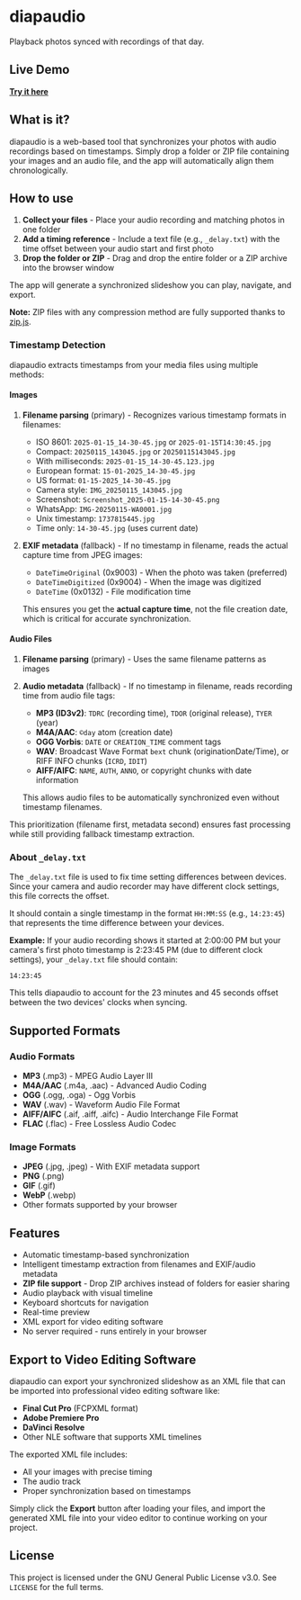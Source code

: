 # diapaudio

Playback photos synced with recordings of that day.

## Live Demo

**[Try it here](https://dcfvg.github.io/diapaudio/)**

## What is it?

diapaudio is a web-based tool that synchronizes your photos with audio recordings based on timestamps. Simply drop a folder or ZIP file containing your images and an audio file, and the app will automatically align them chronologically.

## How to use

1. **Collect your files** - Place your audio recording and matching photos in one folder
2. **Add a timing reference** - Include a text file (e.g., `_delay.txt`) with the time offset between your audio start and first photo
3. **Drop the folder or ZIP** - Drag and drop the entire folder or a ZIP archive into the browser window

The app will generate a synchronized slideshow you can play, navigate, and export.

**Note:** ZIP files with any compression method are fully supported thanks to [zip.js](https://gildas-lormeau.github.io/zip.js/).

### Timestamp Detection

diapaudio extracts timestamps from your media files using multiple methods:

#### Images

1. **Filename parsing** (primary) - Recognizes various timestamp formats in filenames:
   - ISO 8601: `2025-01-15_14-30-45.jpg` or `2025-01-15T14:30:45.jpg`
   - Compact: `20250115_143045.jpg` or `20250115143045.jpg`
   - With milliseconds: `2025-01-15_14-30-45.123.jpg`
   - European format: `15-01-2025_14-30-45.jpg`
   - US format: `01-15-2025_14-30-45.jpg`
   - Camera style: `IMG_20250115_143045.jpg`
   - Screenshot: `Screenshot_2025-01-15-14-30-45.png`
   - WhatsApp: `IMG-20250115-WA0001.jpg`
   - Unix timestamp: `1737815445.jpg`
   - Time only: `14-30-45.jpg` (uses current date)

2. **EXIF metadata** (fallback) - If no timestamp in filename, reads the actual capture time from JPEG images:
   - `DateTimeOriginal` (0x9003) - When the photo was taken (preferred)
   - `DateTimeDigitized` (0x9004) - When the image was digitized
   - `DateTime` (0x0132) - File modification time
   
   This ensures you get the **actual capture time**, not the file creation date, which is critical for accurate synchronization.

#### Audio Files

1. **Filename parsing** (primary) - Uses the same filename patterns as images

2. **Audio metadata** (fallback) - If no timestamp in filename, reads recording time from audio file tags:
   - **MP3 (ID3v2)**: `TDRC` (recording time), `TDOR` (original release), `TYER` (year)
   - **M4A/AAC**: `©day` atom (creation date)
   - **OGG Vorbis**: `DATE` or `CREATION_TIME` comment tags
   - **WAV**: Broadcast Wave Format `bext` chunk (originationDate/Time), or RIFF INFO chunks (`ICRD`, `IDIT`)
   - **AIFF/AIFC**: `NAME`, `AUTH`, `ANNO`, or copyright chunks with date information
   
   This allows audio files to be automatically synchronized even without timestamp filenames.

This prioritization (filename first, metadata second) ensures fast processing while still providing fallback timestamp extraction.

### About `_delay.txt`

The `_delay.txt` file is used to fix time setting differences between devices. Since your camera and audio recorder may have different clock settings, this file corrects the offset.

It should contain a single timestamp in the format `HH:MM:SS` (e.g., `14:23:45`) that represents the time difference between your devices.

**Example:** If your audio recording shows it started at 2:00:00 PM but your camera's first photo timestamp is 2:23:45 PM (due to different clock settings), your `_delay.txt` file should contain:
```
14:23:45
```

This tells diapaudio to account for the 23 minutes and 45 seconds offset between the two devices' clocks when syncing.

## Supported Formats

### Audio Formats
- **MP3** (.mp3) - MPEG Audio Layer III
- **M4A/AAC** (.m4a, .aac) - Advanced Audio Coding
- **OGG** (.ogg, .oga) - Ogg Vorbis
- **WAV** (.wav) - Waveform Audio File Format
- **AIFF/AIFC** (.aif, .aiff, .aifc) - Audio Interchange File Format
- **FLAC** (.flac) - Free Lossless Audio Codec

### Image Formats
- **JPEG** (.jpg, .jpeg) - With EXIF metadata support
- **PNG** (.png)
- **GIF** (.gif)
- **WebP** (.webp)
- Other formats supported by your browser

## Features

- Automatic timestamp-based synchronization
- Intelligent timestamp extraction from filenames and EXIF/audio metadata
- **ZIP file support** - Drop ZIP archives instead of folders for easier sharing
- Audio playback with visual timeline
- Keyboard shortcuts for navigation
- Real-time preview
- XML export for video editing software
- No server required - runs entirely in your browser

## Export to Video Editing Software

diapaudio can export your synchronized slideshow as an XML file that can be imported into professional video editing software like:

- **Final Cut Pro** (FCPXML format)
- **Adobe Premiere Pro**
- **DaVinci Resolve**
- Other NLE software that supports XML timelines

The exported XML file includes:
- All your images with precise timing
- The audio track
- Proper synchronization based on timestamps

Simply click the **Export** button after loading your files, and import the generated XML file into your video editor to continue working on your project.

## License

This project is licensed under the GNU General Public License v3.0. See `LICENSE` for the full terms.
